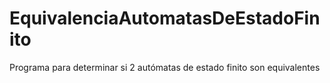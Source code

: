 # EquivalenciaAutomatasDeEstadoFinito
Programa para determinar si 2 autómatas de estado finito son equivalentes
